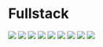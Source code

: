 # Fullstack

<img src="https://cdn.jsdelivr.net/gh/devicons/devicon@latest/icons/typescript/typescript-original.svg" />
<img src="https://cdn.jsdelivr.net/gh/devicons/devicon@latest/icons/tailwindcss/tailwindcss-original-wordmark.svg" />
<img src="https://cdn.jsdelivr.net/gh/devicons/devicon@latest/icons/react/react-original.svg" />
<img src="https://cdn.jsdelivr.net/gh/devicons/devicon@latest/icons/csharp/csharp-original.svg" />
<img src="https://cdn.jsdelivr.net/gh/devicons/devicon@latest/icons/java/java-original.svg" />
<img src="https://cdn.jsdelivr.net/gh/devicons/devicon@latest/icons/go/go-original-wordmark.svg" />
<img src="https://cdn.jsdelivr.net/gh/devicons/devicon@latest/icons/kotlin/kotlin-original.svg" />
<img src="https://cdn.jsdelivr.net/gh/devicons/devicon@latest/icons/mongodb/mongodb-original.svg" />
<img src="https://cdn.jsdelivr.net/gh/devicons/devicon@latest/icons/postgresql/postgresql-original.svg" />
